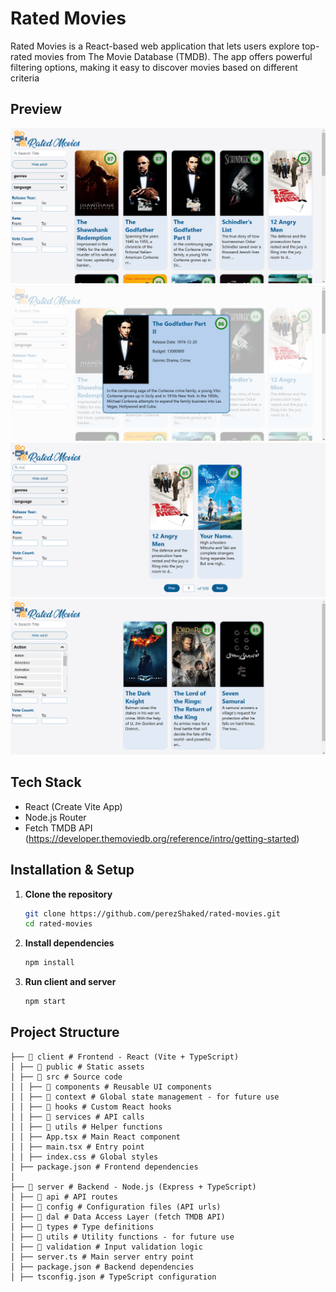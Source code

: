 # Rated Movies

Rated Movies is a React-based web application that lets users explore top-rated movies from The Movie Database (TMDB). The app offers powerful filtering options, making it easy to discover movies based on different criteria

## Preview

![main view](public/images/mainPage.png)
![more details](public/images/openModal.png)
![active search](public/images/activeSearch.png)
![genre sort](public/images/activeGenreSort.png)

## Tech Stack

- React (Create Vite App)
- Node.js Router
- Fetch TMDB API (https://developer.themoviedb.org/reference/intro/getting-started)

## Installation & Setup

1. **Clone the repository**
   ```bash
   git clone https://github.com/perezShaked/rated-movies.git
   cd rated-movies
   ```
2. **Install dependencies**

   ```bash
   npm install
   ```

3. **Run client and server**
   ```bash
   npm start
   ```

## Project Structure

```
├── 📂 client # Frontend - React (Vite + TypeScript)
│ ├── 📂 public # Static assets
│ ├── 📂 src # Source code
│ │ ├── 📂 components # Reusable UI components
│ │ ├── 📂 context # Global state management - for future use
│ │ ├── 📂 hooks # Custom React hooks
│ │ ├── 📂 services # API calls
│ │ ├── 📂 utils # Helper functions
│ │ ├── App.tsx # Main React component
│ │ ├── main.tsx # Entry point
│ │ ├── index.css # Global styles
│ ├── package.json # Frontend dependencies
│
├── 📂 server # Backend - Node.js (Express + TypeScript)
│ ├── 📂 api # API routes
│ ├── 📂 config # Configuration files (API urls)
│ ├── 📂 dal # Data Access Layer (fetch TMDB API)
│ ├── 📂 types # Type definitions
│ ├── 📂 utils # Utility functions - for future use
│ ├── 📂 validation # Input validation logic
│ ├── server.ts # Main server entry point
│ ├── package.json # Backend dependencies
│ ├── tsconfig.json # TypeScript configuration
```
